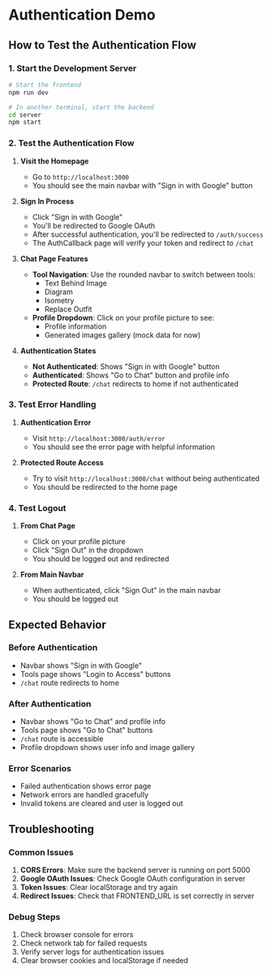 # Authentication Demo

## How to Test the Authentication Flow

### 1. Start the Development Server
```bash
# Start the frontend
npm run dev

# In another terminal, start the backend
cd server
npm start
```

### 2. Test the Authentication Flow

1. **Visit the Homepage**
   - Go to `http://localhost:3000`
   - You should see the main navbar with "Sign in with Google" button

2. **Sign In Process**
   - Click "Sign in with Google"
   - You'll be redirected to Google OAuth
   - After successful authentication, you'll be redirected to `/auth/success`
   - The AuthCallback page will verify your token and redirect to `/chat`

3. **Chat Page Features**
   - **Tool Navigation**: Use the rounded navbar to switch between tools:
     - Text Behind Image
     - Diagram
     - Isometry
     - Replace Outfit
   - **Profile Dropdown**: Click on your profile picture to see:
     - Profile information
     - Generated images gallery (mock data for now)

4. **Authentication States**
   - **Not Authenticated**: Shows "Sign in with Google" button
   - **Authenticated**: Shows "Go to Chat" button and profile info
   - **Protected Route**: `/chat` redirects to home if not authenticated

### 3. Test Error Handling

1. **Authentication Error**
   - Visit `http://localhost:3000/auth/error`
   - You should see the error page with helpful information

2. **Protected Route Access**
   - Try to visit `http://localhost:3000/chat` without being authenticated
   - You should be redirected to the home page

### 4. Test Logout

1. **From Chat Page**
   - Click on your profile picture
   - Click "Sign Out" in the dropdown
   - You should be logged out and redirected

2. **From Main Navbar**
   - When authenticated, click "Sign Out" in the main navbar
   - You should be logged out

## Expected Behavior

### Before Authentication
- Navbar shows "Sign in with Google"
- Tools page shows "Login to Access" buttons
- `/chat` route redirects to home

### After Authentication
- Navbar shows "Go to Chat" and profile info
- Tools page shows "Go to Chat" buttons
- `/chat` route is accessible
- Profile dropdown shows user info and image gallery

### Error Scenarios
- Failed authentication shows error page
- Network errors are handled gracefully
- Invalid tokens are cleared and user is logged out

## Troubleshooting

### Common Issues
1. **CORS Errors**: Make sure the backend server is running on port 5000
2. **Google OAuth Issues**: Check Google OAuth configuration in server
3. **Token Issues**: Clear localStorage and try again
4. **Redirect Issues**: Check that FRONTEND_URL is set correctly in server

### Debug Steps
1. Check browser console for errors
2. Check network tab for failed requests
3. Verify server logs for authentication issues
4. Clear browser cookies and localStorage if needed
